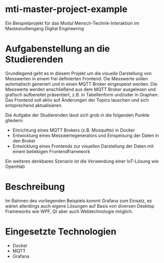 # mti-master-project-example

Ein Beispielprojekt für das Modul Mensch-Technik-Interaktion im Mastestudiengang Digital Engineering

# Aufgabenstellung an die Studierenden

Grundlegend geht es in diesem Projekt um die visuelle Darstellung von Messwerten in einem frei definierten Frontend. Die Messwerte sollen automatisch generiert und in einen MQTT Broker eingespeist werden. Die Messwerte werden anschließend aus dem MQTT Broker ausgelesen und grafisch aufbereitet präsentiert, z.B. in Tabellenform und/oder in Graphen. Das Frontend soll aktiv auf Änderungen der Topics lauschen und sich entsprechend aktualisieren.

Die Aufgabe der Studierenden lässt sich grob in die folgenden Punkte gliedern:

- Einrichtung eines MQTT Brokers (z.B. Mosquitto) in Docker
- Entwicklung eines Messwertegenerators und Einspeisung der Daten in den Broker
- Entwicklung eines Frontends zur visuellen Darstellung der Daten mit einem beliebigen Frontendframework

Ein weiteres denkbares Szenario ist die Verwendung einer IoT-Lösung wie OpenHab

# Beschreibung

Im Rahmen des vorliegenden Beispiels kommt Grafana zum Einsatz, es wären allerdings auch eigene Lösungen auf Basis von diversen Desktop Frameworks wie WPF, Qt aber auch Webtechnologie möglich.


# Eingesetzte Technologien

- Docker
- MQTT
- Grafana